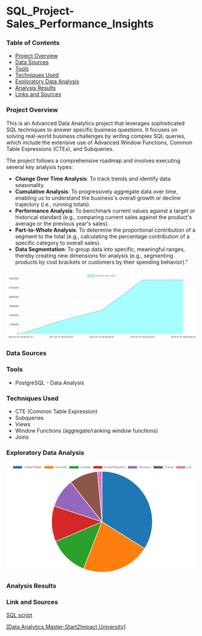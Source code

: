 # SQL_Project-Sales_Performance_Insights

### Table of Contents

- [Project Overview](#project-overview)
- [Data Sources](#data-sources)
- [Tools](#tools)
- [Techniques Used](#techniques-used)
- [Exploratory Data Analysis](#exploratory-data-analysis)
- [Analysis Results ](#analysis-results)
- [Links and Sources](#links-and-sources)



### Project Overview

This is an Advanced Data Analytics project that leverages sophisticated SQL techniques to answer specific business questions.
It focuses on solving real-world business challenges by writing complex SQL queries, which include the extensive use of Advanced Window Functions, Common Table Expressions (CTEs), and Subqueries.

The project follows a comprehensive roadmap and involves executing several key analysis types:

- **Change Over Time Analysis**: To track trends and identify data seasonality.
- **Cumulative Analysis**: To progressively aggregate data over time, enabling us to understand the business's overall growth or decline trajectory (i.e., running totals).
- **Performance Analysis**: To benchmark current values against a target or historical standard (e.g., comparing current sales against the product's average or the previous year's sales).
- **Part-to-Whole Analysis**: To determine the proportional contribution of a segment to the total (e.g., calculating the percentage contribution of a specific category to overall sales).
- **Data Segmentation**: To group data into specific, meaningful ranges, thereby creating new dimensions for analysis (e.g., segmenting products by cost brackets or customers by their spending behavior)."

![running_total_sales.png](https://github.com/gcasarin/SQL_Project-Sales_Performance_Insights/blob/main/charts/Running_total_sales.png)

### Data Sources



### Tools

- PostgreSQL - Data Analysis



### Techniques Used

- CTE (Common Table Expression)
- Subqueries
- Views
- Window Functions (aggregate/ranking window functions)
- Joins


### Exploratory Data Analysis

![sale_per_country.png](https://github.com/gcasarin/SQL_Project-Sales_Performance_Insights/blob/main/charts/Sold_items_per_country.png)

### Analysis Results 



### Link and Sources

[SQL script](https://github.com/gcasarin/SQL_Project-Sales_Performance_Insights/blob/main/Sales_Performance_Insight.sql)

[[Data Analytics Master-Start2Impact University]](https://www.start2impact.it/master/data-science-analytics/)
